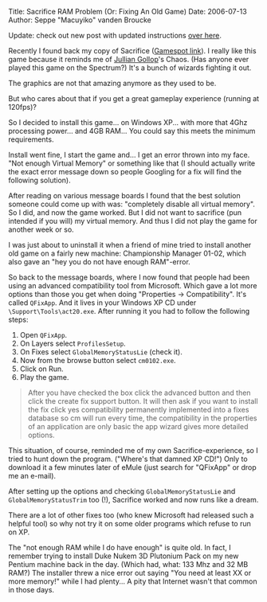 Title: Sacrifice RAM Problem (Or: Fixing An Old Game)
Date: 2006-07-13
Author: Seppe "Macuyiko" vanden Broucke

Update: check out new post with updated instructions [over here](|filename/2008_10_sacrifice-revisited.md).  
Recently I found back my copy of Sacrifice ([Gamespot link](http://www.gamespot.com/pc/strategy/sacrifice/)). I really like this game because it reminds me of [Jullian Gollop](http://en.wikipedia.org/wiki/Julian_Gollop)'s Chaos. (Has anyone ever played this game on the Spectrum?) It's a bunch of wizards fighting it out.  
The graphics are not that amazing anymore as they used to be.  
But who cares about that if you get a great gameplay experience (running at 120fps)?  
So I decided to install this game... on Windows XP... with more that 4Ghz processing power... and 4GB RAM... You could say this meets the minimum requirements.  
Install went fine, I start the game and... I get an error thrown into my face. "Not enough Virtual Memory" or something like that (I should actually write the exact error message down so people Googling for a fix will find the following solution).  
After reading on various message boards I found that the best solution someone could come up with was: "completely disable all virtual memory". So I did, and now the game worked. But I did not want to sacrifice (pun intended if you will) my virtual memory. And thus I did not play the game for another week or so.  
I was just about to uninstall it when a friend of mine tried to install another old game on a fairly new machine: Championship Manager 01-02, which also gave an "hey you do not have enough RAM"-error.  
So back to the message boards, where I now found that people had been using an advanced compatibility tool from Microsoft. Which gave a lot more options than those you get when doing "Properties -> Compatibility". It's called `QFixApp`. And it lives in your Windows XP CD under `\Support\Tools\act20.exe`. After running it you had to follow the following steps:  
1. Open `QFixApp`.  2. On Layers select `ProfilesSetup`.  3. On Fixes select `GlobalMemoryStatusLie` (check it).  4. Now from the browse button select `cm0102.exe`.  5. Click on Run.  6. Play the game.> After you have checked the box click the advanced button and then click the create fix support button. It will then ask if you want to install the fix click yes compatibility permanently implemented into a fixes database so cm will run every time, the compatibility in the properties of an application are only basic the app wizard gives more detailed options.
This situation, of course, reminded me of my own Sacrifice-experience, so I tried to hunt down the program. ("Where's that damned XP CD!") Only to download it a few minutes later of eMule (just search for "QFixApp" or drop me an e-mail).  
After setting up the options and checking `GlobalMemoryStatusLie` and `GlobalMemoryStatusTrim` too (!), Sacrifice worked and now runs like a dream.  
There are a lot of other fixes too (who knew Microsoft had released such a helpful tool) so why not try it on some older programs which refuse to run on XP.  
The "not enough RAM while I do have enough" is quite old. In fact, I remember trying to install Duke Nukem 3D Plutonium Pack on my new Pentium machine back in the day. (Which had, what: 133 Mhz and 32 MB RAM?) The installer threw a nice error out saying "You need at least XX or more memory!" while I had plenty... A pity that Internet wasn't that common in those days.  